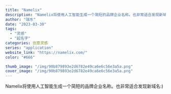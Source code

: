```yaml
---
title: "Namelix"
description: "Namelix将使用人工智能生成一个简短的品牌企业名称。也非常适合发现新域名:)"
author: "瑞东"
date: "2023-03-30"
tags:
  - "灵感"
  - "起名字"
categories: 创意灵感
series: "application"
website_link: "https://namelix.com/"
color: "#666"

thumb_image: "/img/90b879893e2d6782e49ca6e6c56e3a5a.png"
cover_image: "/img/90b879893e2d6782e49ca6e6c56e3a5a.png"
---
```


Namelix将使用人工智能生成一个简短的品牌企业名称。也非常适合发现新域名:)